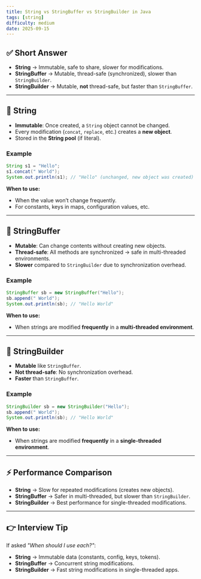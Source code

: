 ```yaml
---
title: String vs StringBuffer vs StringBuilder in Java
tags: [string]
difficulty: medium
date: 2025-09-15
---
```


## ✅ Short Answer
- **String** → Immutable, safe to share, slower for modifications.  
- **StringBuffer** → Mutable, thread-safe (synchronized), slower than `StringBuilder`.  
- **StringBuilder** → Mutable, **not** thread-safe, but faster than `StringBuffer`.

---

## 📖 String
- **Immutable**: Once created, a `String` object cannot be changed.  
- Every modification (`concat`, `replace`, etc.) creates a **new object**.  
- Stored in the **String pool** (if literal).  

### Example
```java
String s1 = "Hello";
s1.concat(" World");
System.out.println(s1); // "Hello" (unchanged, new object was created)
```

**When to use:**  
- When the value won’t change frequently.  
- For constants, keys in maps, configuration values, etc.  

---

## 📖 StringBuffer
- **Mutable**: Can change contents without creating new objects.  
- **Thread-safe**: All methods are synchronized → safe in multi-threaded environments.  
- **Slower** compared to `StringBuilder` due to synchronization overhead.  

### Example
```java
StringBuffer sb = new StringBuffer("Hello");
sb.append(" World");
System.out.println(sb); // "Hello World"
```

**When to use:**  
- When strings are modified **frequently** in a **multi-threaded environment**.  

---

## 📖 StringBuilder
- **Mutable** like `StringBuffer`.  
- **Not thread-safe**: No synchronization overhead.  
- **Faster** than `StringBuffer`.  

### Example
```java
StringBuilder sb = new StringBuilder("Hello");
sb.append(" World");
System.out.println(sb); // "Hello World"
```

**When to use:**  
- When strings are modified **frequently** in a **single-threaded environment**.  

---

## ⚡ Performance Comparison
- **String** → Slow for repeated modifications (creates new objects).  
- **StringBuffer** → Safer in multi-threaded, but slower than `StringBuilder`.  
- **StringBuilder** → Best performance for single-threaded modifications.  

---

## 👉 Interview Tip
If asked *"When should I use each?"*:  
- **String** → Immutable data (constants, config, keys, tokens).  
- **StringBuffer** → Concurrent string modifications.  
- **StringBuilder** → Fast string modifications in single-threaded apps.  

